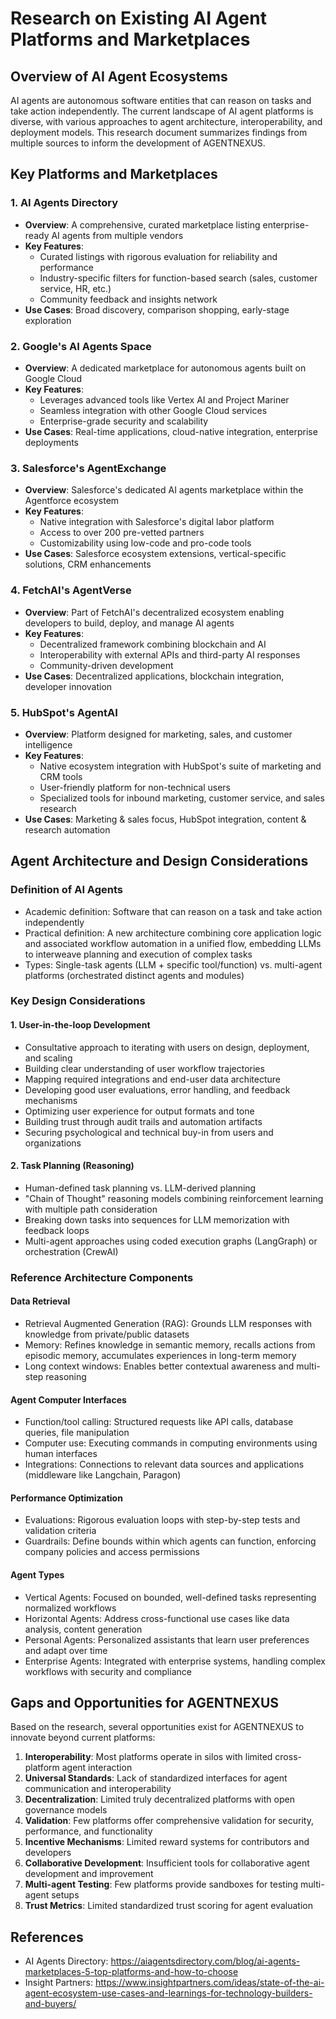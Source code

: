 # Research on Existing AI Agent Platforms and Marketplaces

## Overview of AI Agent Ecosystems

AI agents are autonomous software entities that can reason on tasks and take action independently. The current landscape of AI agent platforms is diverse, with various approaches to agent architecture, interoperability, and deployment models. This research document summarizes findings from multiple sources to inform the development of AGENTNEXUS.

## Key Platforms and Marketplaces

### 1. AI Agents Directory
- **Overview**: A comprehensive, curated marketplace listing enterprise-ready AI agents from multiple vendors
- **Key Features**:
  - Curated listings with rigorous evaluation for reliability and performance
  - Industry-specific filters for function-based search (sales, customer service, HR, etc.)
  - Community feedback and insights network
- **Use Cases**: Broad discovery, comparison shopping, early-stage exploration

### 2. Google's AI Agents Space
- **Overview**: A dedicated marketplace for autonomous agents built on Google Cloud
- **Key Features**:
  - Leverages advanced tools like Vertex AI and Project Mariner
  - Seamless integration with other Google Cloud services
  - Enterprise-grade security and scalability
- **Use Cases**: Real-time applications, cloud-native integration, enterprise deployments

### 3. Salesforce's AgentExchange
- **Overview**: Salesforce's dedicated AI agents marketplace within the Agentforce ecosystem
- **Key Features**:
  - Native integration with Salesforce's digital labor platform
  - Access to over 200 pre-vetted partners
  - Customizability using low-code and pro-code tools
- **Use Cases**: Salesforce ecosystem extensions, vertical-specific solutions, CRM enhancements

### 4. FetchAI's AgentVerse
- **Overview**: Part of FetchAI's decentralized ecosystem enabling developers to build, deploy, and manage AI agents
- **Key Features**:
  - Decentralized framework combining blockchain and AI
  - Interoperability with external APIs and third-party AI responses
  - Community-driven development
- **Use Cases**: Decentralized applications, blockchain integration, developer innovation

### 5. HubSpot's AgentAI
- **Overview**: Platform designed for marketing, sales, and customer intelligence
- **Key Features**:
  - Native ecosystem integration with HubSpot's suite of marketing and CRM tools
  - User-friendly platform for non-technical users
  - Specialized tools for inbound marketing, customer service, and sales research
- **Use Cases**: Marketing & sales focus, HubSpot integration, content & research automation

## Agent Architecture and Design Considerations

### Definition of AI Agents
- Academic definition: Software that can reason on a task and take action independently
- Practical definition: A new architecture combining core application logic and associated workflow automation in a unified flow, embedding LLMs to interweave planning and execution of complex tasks
- Types: Single-task agents (LLM + specific tool/function) vs. multi-agent platforms (orchestrated distinct agents and modules)

### Key Design Considerations

#### 1. User-in-the-loop Development
- Consultative approach to iterating with users on design, deployment, and scaling
- Building clear understanding of user workflow trajectories
- Mapping required integrations and end-user data architecture
- Developing good user evaluations, error handling, and feedback mechanisms
- Optimizing user experience for output formats and tone
- Building trust through audit trails and automation artifacts
- Securing psychological and technical buy-in from users and organizations

#### 2. Task Planning (Reasoning)
- Human-defined task planning vs. LLM-derived planning
- "Chain of Thought" reasoning models combining reinforcement learning with multiple path consideration
- Breaking down tasks into sequences for LLM memorization with feedback loops
- Multi-agent approaches using coded execution graphs (LangGraph) or orchestration (CrewAI)

### Reference Architecture Components

#### Data Retrieval
- Retrieval Augmented Generation (RAG): Grounds LLM responses with knowledge from private/public datasets
- Memory: Refines knowledge in semantic memory, recalls actions from episodic memory, accumulates experiences in long-term memory
- Long context windows: Enables better contextual awareness and multi-step reasoning

#### Agent Computer Interfaces
- Function/tool calling: Structured requests like API calls, database queries, file manipulation
- Computer use: Executing commands in computing environments using human interfaces
- Integrations: Connections to relevant data sources and applications (middleware like Langchain, Paragon)

#### Performance Optimization
- Evaluations: Rigorous evaluation loops with step-by-step tests and validation criteria
- Guardrails: Define bounds within which agents can function, enforcing company policies and access permissions

#### Agent Types
- Vertical Agents: Focused on bounded, well-defined tasks representing normalized workflows
- Horizontal Agents: Address cross-functional use cases like data analysis, content generation
- Personal Agents: Personalized assistants that learn user preferences and adapt over time
- Enterprise Agents: Integrated with enterprise systems, handling complex workflows with security and compliance

## Gaps and Opportunities for AGENTNEXUS

Based on the research, several opportunities exist for AGENTNEXUS to innovate beyond current platforms:

1. **Interoperability**: Most platforms operate in silos with limited cross-platform agent interaction
2. **Universal Standards**: Lack of standardized interfaces for agent communication and interoperability
3. **Decentralization**: Limited truly decentralized platforms with open governance models
4. **Validation**: Few platforms offer comprehensive validation for security, performance, and functionality
5. **Incentive Mechanisms**: Limited reward systems for contributors and developers
6. **Collaborative Development**: Insufficient tools for collaborative agent development and improvement
7. **Multi-agent Testing**: Few platforms provide sandboxes for testing multi-agent setups
8. **Trust Metrics**: Limited standardized trust scoring for agent evaluation

## References
- AI Agents Directory: https://aiagentsdirectory.com/blog/ai-agents-marketplaces-5-top-platforms-and-how-to-choose
- Insight Partners: https://www.insightpartners.com/ideas/state-of-the-ai-agent-ecosystem-use-cases-and-learnings-for-technology-builders-and-buyers/
